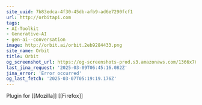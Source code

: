 ```yaml
---
site_uuid: 7b83edca-4f30-45db-afb9-ad6e7290fcf1
url: http://orbitapi.com
tags:
- AI-Toolkit
- Generative-AI
- gen-ai--conversation
image: http://orbit.ai/orbit.2eb9284433.png
site_name: Orbit
title: Orbit
og_screenshot_url: https://og-screenshots-prod.s3.amazonaws.com/1366x768/80/false/a40ebdaa7364d2f1c45eed4b4e4a4801b40636d7b81bbfc0164b4dd4d0fe7929.jpeg
last_jina_request: '2025-03-09T06:45:16.082Z'
jina_error: 'Error occurred'
og_last_fetch: '2025-03-07T05:19:19.176Z'
---
```


Plugin for [[Mozilla]] [[Firefox]]
